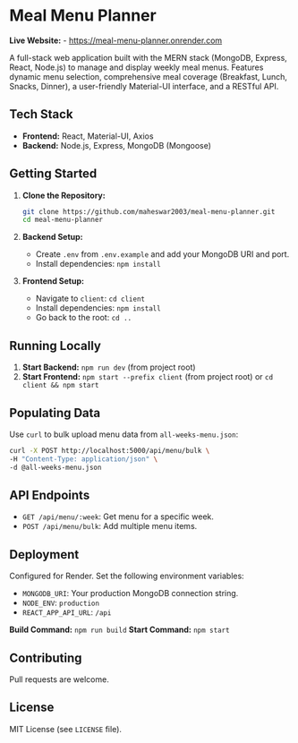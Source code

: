 # Meal Menu Planner

**Live Website:** - https://meal-menu-planner.onrender.com

A full-stack web application built with the MERN stack (MongoDB, Express, React, Node.js) to manage and display weekly meal menus. Features dynamic menu selection, comprehensive meal coverage (Breakfast, Lunch, Snacks, Dinner), a user-friendly Material-UI interface, and a RESTful API.

## Tech Stack

- **Frontend:** React, Material-UI, Axios
- **Backend:** Node.js, Express, MongoDB (Mongoose)

## Getting Started

1.  **Clone the Repository:**
    ```bash
    git clone https://github.com/maheswar2003/meal-menu-planner.git
    cd meal-menu-planner
    ```

2.  **Backend Setup:**
    - Create `.env` from `.env.example` and add your MongoDB URI and port.
    - Install dependencies: `npm install`

3.  **Frontend Setup:**
    - Navigate to `client`: `cd client`
    - Install dependencies: `npm install`
    - Go back to the root: `cd ..`

## Running Locally

1.  **Start Backend:** `npm run dev` (from project root)
2.  **Start Frontend:** `npm start --prefix client` (from project root) or `cd client && npm start`

## Populating Data

Use `curl` to bulk upload menu data from `all-weeks-menu.json`:

```bash
curl -X POST http://localhost:5000/api/menu/bulk \
-H "Content-Type: application/json" \
-d @all-weeks-menu.json
```

## API Endpoints

- `GET /api/menu/:week`: Get menu for a specific week.
- `POST /api/menu/bulk`: Add multiple menu items.

## Deployment

Configured for Render. Set the following environment variables:

- `MONGODB_URI`: Your production MongoDB connection string.
- `NODE_ENV`: `production`
- `REACT_APP_API_URL`: `/api`

**Build Command:** `npm run build`
**Start Command:** `npm start`

## Contributing

Pull requests are welcome.

## License

MIT License (see `LICENSE` file).
